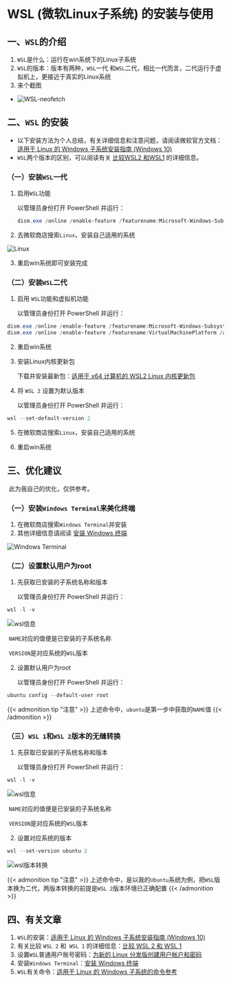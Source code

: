 # WSL (微软Linux子系统) 的安装与使用




## 一、`WSL`的介绍

1.  `WSL`是什么：运行在win系统下的Linux子系统
2.  `WSL`的版本：版本有两种，`WSL`一代 和`WSL`二代，相比一代而言，二代运行于虚拟机上，更接近于真实的Linux系统
3.  来个截图
-   ![WSL-neofetch](https://gitee.com/xiao_beita/tuchuang/raw/master/img/image-20201107115626669.png)



## 二、`WSL` 的安装

-   以下安装方法为个人总结，有关详细信息和注意问题，请阅读微软官方文档：[适用于 Linux 的 Windows 子系统安装指南 (Windows 10)](https://docs.microsoft.com/zh-cn/windows/wsl/install-win10)
-   `WSL`两个版本的区别，可以阅读有关 [比较WSL2 和WSL1](https://docs.microsoft.com/zh-cn/windows/wsl/compare-versions) 的详细信息。

### （一）安装`WSL`一代

1.  启用`WSL`功能

    以管理员身份打开 PowerShell 并运行：

    ```powershell
    dism.exe /online /enable-feature /featurename:Microsoft-Windows-Subsystem-Linux /all /norestart
    ```

2.  去微软商店搜索`Linux`，安装自己适用的系统

![Linux](https://gitee.com/xiao_beita/tuchuang/raw/master/img/image-20201107120334792.png)

3.  重启win系统即可安装完成



### （二）安装`WSL`二代

1.  启用 `WSL`功能和虚拟机功能

    以管理员身份打开 PowerShell 并运行：

```powershell
dism.exe /online /enable-feature /featurename:Microsoft-Windows-Subsystem-Linux /all /norestart
dism.exe /online /enable-feature /featurename:VirtualMachinePlatform /all /norestart
```

2.  重启win系统

3.  安装Linux内核更新包

    下载并安装最新包：[适用于 x64 计算机的 WSL2 Linux 内核更新包](https://wslstorestorage.blob.core.windows.net/wslblob/wsl_update_x64.msi)

4.  将 `WSL 2` 设置为默认版本

    以管理员身份打开 PowerShell 并运行：

```powershell
wsl --set-default-version 2
```

5.  在微软商店搜索`Linux`，安装自己适用的系统

6.  重启win系统



## 三、优化建议

​	此为我自己的优化，仅供参考。

### （一）安装`Windows Terminal`来美化终端

1.  在微软商店搜索`Windows Terminal`并安装
2.  其他详细信息请阅读 [安装 Windows 终端](https://docs.microsoft.com/zh-cn/windows/terminal/get-started)

![Windows Terminal](https://gitee.com/xiao_beita/tuchuang/raw/master/img/image-20201107122055798.png)



### （二）设置默认用户为root

1.  先获取已安装的子系统名称和版本

    以管理员身份打开 PowerShell 并运行：

```powershell
wsl -l -v
```

![wsl信息](https://gitee.com/xiao_beita/tuchuang/raw/master/img/image-20201108170133354.png)

​	`NAME`对应的值便是已安装的子系统名称

​	`VERSION`是对应系统的`WSL`版本

2.  设置默认用户为root

    以管理员身份打开 PowerShell 并运行：

```powershell
ubuntu config --default-user root
```

{{< admonition tip "注意"  >}}
上述命令中，`ubuntu`是第一步中获取的`NAME`值
{{< /admonition >}}

### （三）`WSL 1`和`WSL 2`版本的无缝转换

1.  先获取已安装的子系统名称和版本

    以管理员身份打开 PowerShell 并运行：

```powershell
wsl -l -v
```

![wsl信息](https://gitee.com/xiao_beita/tuchuang/raw/master/img/image-20201108170133354.png)

​	`NAME`对应的值便是已安装的子系统名称

​	`VERSION`是对应系统的`WSL`版本

2.  设置对应系统的版本

```powershell
wsl --set-version ubuntu 2
```
![wsl版本转换](https://gitee.com/xiao_beita/tuchuang/raw/master/img/image-20201108170750853.png)

{{< admonition tip "注意"  >}}
上述命令中，是以我的`Ubuntu`系统为例，把`WSL`版本换为二代，两版本转换的前提是`WSL 2`版本环境已正确配置 {{< /admonition >}}


## 四、有关文章

1.  `WSL`的安装：[适用于 Linux 的 Windows 子系统安装指南 (Windows 10)](https://docs.microsoft.com/zh-cn/windows/wsl/install-win10)
2.  有关比较 `WSL 2` 和` WSL 1` 的详细信息：[比较 WSL 2 和 WSL 1](https://docs.microsoft.com/zh-cn/windows/wsl/compare-versions) 
3.  设置`WSL`普通用户账号密码：[为新的 Linux 分发版创建用户帐户和密码](https://docs.microsoft.com/zh-cn/windows/wsl/user-support)
4.  安装`Windows Terminal`：[安装 Windows 终端](https://docs.microsoft.com/zh-cn/windows/terminal/get-started)
5.  `WSL`有关命令：[适用于 Linux 的 Windows 子系统的命令参考](https://docs.microsoft.com/zh-cn/windows/wsl/reference)


